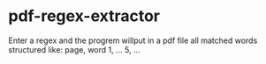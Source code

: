 # pdf-regex-extractor

Enter a regex and the progrem willput in a pdf file all matched words structured like:
page, word
1, ...
5, ...
